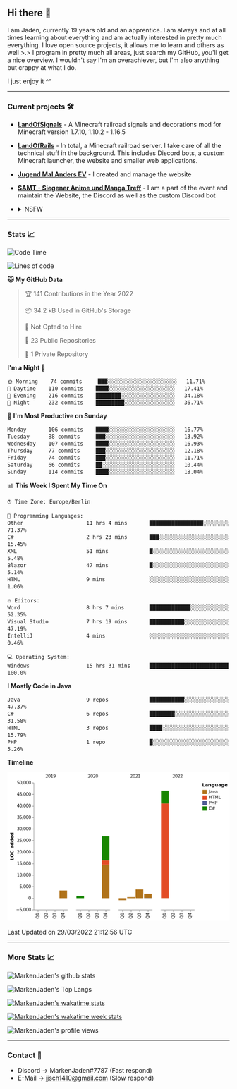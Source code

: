 ## Hi there 👋
I am Jaden, currently 19 years old and an apprentice. I am always and at all times learning about everything and am actually interested in pretty much everything. I love open source projects, it allows me to learn and others as well >.>
I program in pretty much all areas, just search my GitHub, you'll get a nice overview.
I wouldn't say I'm an overachiever, but I'm also anything but crappy at what I do.

I just enjoy it ^^

---

### Current projects 🛠

* [**LandOfSignals**](https://github.com/LandOfRails/LandOfSignals) - A Minecraft railroad signals and decorations mod for Minecraft version 1.7.10, 1.10.2 - 1.16.5
* [**LandOfRails**](https://github.com/LandOfRails) - In total, a Minecraft railroad server. I take care of all the technical stuff in the background. This includes Discord bots, a custom Minecraft launcher, the website and smaller web applications.
* [**Jugend Mal Anders EV**](https://jugendmalanders.de/) - I created and manage the website
* [**SAMT - Siegener Anime und Manga Treff**](https://github.com/Siegener-Anime-und-Manga-Treff-SAMT) - I am a part of the event and maintain the Website, the Discord as well as the custom Discord bot
* <details> 
  <summary>NSFW</summary>
  
  [**Nekos**](https://github.com/MarkenJaden/Nekos) - Website providing you with random lewd neko pics
  
</details>

---

### Stats 📈

<!--START_SECTION:waka-->
![Code Time](http://img.shields.io/badge/Code%20Time-692%20hrs%2054%20mins-blue)

![Lines of code](https://img.shields.io/badge/From%20Hello%20World%20I%27ve%20Written-83%20Thousand%20lines%20of%20code-blue)

**🐱 My GitHub Data** 

> 🏆 141 Contributions in the Year 2022
 > 
> 📦 34.2 kB Used in GitHub's Storage 
 > 
> 🚫 Not Opted to Hire
 > 
> 📜 23 Public Repositories 
 > 
> 🔑 1 Private Repository 
 > 
**I'm a Night 🦉** 

```text
🌞 Morning    74 commits     ███░░░░░░░░░░░░░░░░░░░░░░   11.71% 
🌆 Daytime    110 commits    ████░░░░░░░░░░░░░░░░░░░░░   17.41% 
🌃 Evening    216 commits    ████████░░░░░░░░░░░░░░░░░   34.18% 
🌙 Night      232 commits    █████████░░░░░░░░░░░░░░░░   36.71%

```
📅 **I'm Most Productive on Sunday** 

```text
Monday       106 commits    ████░░░░░░░░░░░░░░░░░░░░░   16.77% 
Tuesday      88 commits     ███░░░░░░░░░░░░░░░░░░░░░░   13.92% 
Wednesday    107 commits    ████░░░░░░░░░░░░░░░░░░░░░   16.93% 
Thursday     77 commits     ███░░░░░░░░░░░░░░░░░░░░░░   12.18% 
Friday       74 commits     ███░░░░░░░░░░░░░░░░░░░░░░   11.71% 
Saturday     66 commits     ██░░░░░░░░░░░░░░░░░░░░░░░   10.44% 
Sunday       114 commits    ████░░░░░░░░░░░░░░░░░░░░░   18.04%

```


📊 **This Week I Spent My Time On** 

```text
⌚︎ Time Zone: Europe/Berlin

💬 Programming Languages: 
Other                    11 hrs 4 mins       █████████████████░░░░░░░░   71.37% 
C#                       2 hrs 23 mins       ███░░░░░░░░░░░░░░░░░░░░░░   15.45% 
XML                      51 mins             █░░░░░░░░░░░░░░░░░░░░░░░░   5.48% 
Blazor                   47 mins             █░░░░░░░░░░░░░░░░░░░░░░░░   5.14% 
HTML                     9 mins              ░░░░░░░░░░░░░░░░░░░░░░░░░   1.06%

🔥 Editors: 
Word                     8 hrs 7 mins        █████████████░░░░░░░░░░░░   52.35% 
Visual Studio            7 hrs 19 mins       ███████████░░░░░░░░░░░░░░   47.19% 
IntelliJ                 4 mins              ░░░░░░░░░░░░░░░░░░░░░░░░░   0.46%

💻 Operating System: 
Windows                  15 hrs 31 mins      █████████████████████████   100.0%

```

**I Mostly Code in Java** 

```text
Java                     9 repos             ███████████░░░░░░░░░░░░░░   47.37% 
C#                       6 repos             ████████░░░░░░░░░░░░░░░░░   31.58% 
HTML                     3 repos             ████░░░░░░░░░░░░░░░░░░░░░   15.79% 
PHP                      1 repo              █░░░░░░░░░░░░░░░░░░░░░░░░   5.26%

```


**Timeline**

![Chart not found](https://raw.githubusercontent.com/MarkenJaden/MarkenJaden/main/charts/bar_graph.png) 


 Last Updated on 29/03/2022 21:12:56 UTC
<!--END_SECTION:waka-->

---

### More Stats 📈

![MarkenJaden's github stats](https://github-readme-stats.vercel.app/api?username=MarkenJaden&count_private=true&show_icons=true&theme=radical)

![MarkenJaden's Top Langs](https://github-readme-stats.vercel.app/api/top-langs/?username=MarkenJaden&theme=radical)

[![MarkenJaden's wakatime stats](https://github-readme-stats.vercel.app/api/wakatime?username=MarkenJaden&theme=radical)](https://wakatime.com/@17f322c9-222a-48b4-9e15-983c41f7aed4)

[![MarkenJaden's wakatime week stats](https://wakatime.com/badge/user/17f322c9-222a-48b4-9e15-983c41f7aed4.svg)](https://wakatime.com/@17f322c9-222a-48b4-9e15-983c41f7aed4)

<!--[![MarkenJaden's Codewars stats](https://www.codewars.com/users/MarkenJaden/badges/large)](https://www.codewars.com/users/MarkenJaden)-->

![MarkenJaden's profile views](https://komarev.com/ghpvc/?username=MarkenJaden)

---

### Contact 💌

* Discord -> MarkenJaden#7787 (Fast respond)
* E-Mail -> jjsch1410@gmail.com (Slow respond)



<!--
**MarkenJaden/MarkenJaden** is a ✨ _special_ ✨ repository because its `README.md` (this file) appears on your GitHub profile.

Here are some ideas to get you started:

- 🔭 I’m currently working on ...
- 🌱 I’m currently learning ...
- 👯 I’m looking to collaborate on ...
- 🤔 I’m looking for help with ...
- 💬 Ask me about ...
- 📫 How to reach me: ...
- 😄 Pronouns: ...
- ⚡ Fun fact: ...
-->

